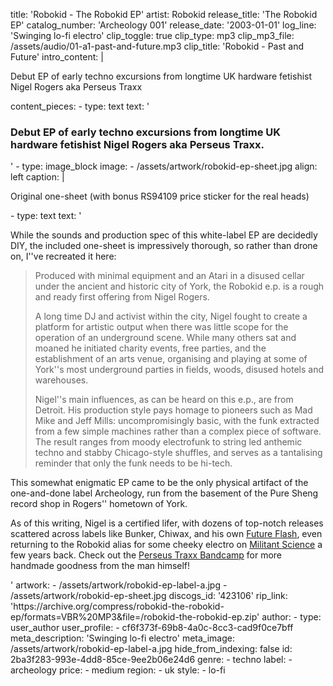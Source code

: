title: 'Robokid - The Robokid EP'
artist: Robokid
release_title: 'The Robokid EP'
catalog_number: 'Archeology 001'
release_date: '2003-01-01'
log_line: 'Swinging lo-fi electro'
clip_toggle: true
clip_type: mp3
clip_mp3_file: /assets/audio/01-a1-past-and-future.mp3
clip_title: 'Robokid - Past and Future'
intro_content: |
  <p>Debut EP of early techno excursions from longtime UK hardware fetishist Nigel Rogers aka Perseus Traxx
  </p>
content_pieces:
  -
    type: text
    text: '<h3>Debut EP of early techno excursions from longtime UK hardware fetishist Nigel Rogers aka Perseus Traxx.&nbsp;</h3>'
  -
    type: image_block
    image:
      - /assets/artwork/robokid-ep-sheet.jpg
    align: left
    caption: |
      <p>Original one-sheet (with bonus RS94109 price sticker for the real heads)
      </p>
  -
    type: text
    text: '<p>While the sounds and production spec of this white-label EP are decidedly DIY, the included one-sheet is impressively thorough, so rather than drone on, I''ve recreated it here:<br></p><blockquote><p>Produced with minimal equipment and an Atari in a disused cellar under the ancient and historic city of York, the Robokid e.p. is a rough and ready first offering from Nigel Rogers.</p><p>A long time DJ and activist within the city, Nigel fought to create a platform for artistic output when there was little scope for the operation of an underground scene. While many others sat and moaned he initiated charity events, free parties, and the establishment of an arts venue, organising and playing at some of York''s most underground parties in fields, woods, disused hotels and warehouses.&nbsp;</p><p>Nigel''s main influences, as can be heard on this e.p., are from Detroit. His production style pays homage to pioneers such as Mad Mike and Jeff Mills: uncompromisingly basic, with the funk extracted from a few simple machines rather than a complex piece of software. The result ranges from moody electrofunk to string led anthemic techno and stabby Chicago-style shuffles, and serves as a tantalising reminder that only the funk needs to be hi-tech.&nbsp;</p></blockquote><p>This somewhat enigmatic EP came to be the only physical artifact of the one-and-done label Archeology, run from the basement of the Pure Sheng record shop in Rogers'' hometown of York.<i><br></i></p><p>As of this writing, Nigel is a certified lifer, with dozens of top-notch releases scattered across labels like Bunker, Chiwax, and his own <a href="https://www.discogs.com/label/180742-Future-Flash">Future Flash</a>, even returning to the Robokid alias for some cheeky electro on <a href="https://militantscience.bandcamp.com/album/msia014">Militant Science</a> a few years back. Check out the <a href="https://perseustraxx.bandcamp.com/">Perseus Traxx Bandcamp</a> for more handmade goodness from the man himself!</p>'
artwork:
  - /assets/artwork/robokid-ep-label-a.jpg
  - /assets/artwork/robokid-ep-sheet.jpg
discogs_id: '423106'
rip_link: 'https://archive.org/compress/robokid-the-robokid-ep/formats=VBR%20MP3&file=/robokid-the-robokid-ep.zip'
author:
  -
    type: user_author
    user_profile:
      - cf6f373f-69b8-4a0c-8cc3-cad9f0ce7bff
meta_description: 'Swinging lo-fi electro'
meta_image: /assets/artwork/robokid-ep-label-a.jpg
hide_from_indexing: false
id: 2ba3f283-993e-4dd8-85ce-9ee2b06e24d6
genre:
  - techno
label:
  - archeology
price:
  - medium
region:
  - uk
style:
  - lo-fi
